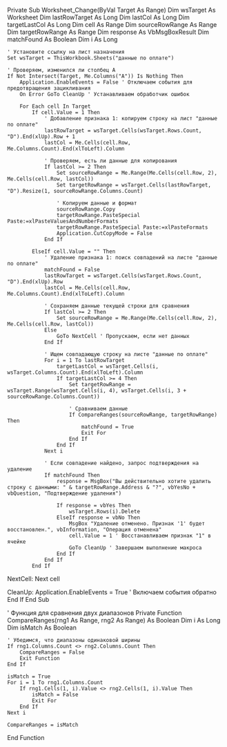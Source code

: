 Private Sub Worksheet_Change(ByVal Target As Range)
    Dim wsTarget As Worksheet
    Dim lastRowTarget As Long
    Dim lastCol As Long
    Dim targetLastCol As Long
    Dim cell As Range
    Dim sourceRowRange As Range
    Dim targetRowRange As Range
    Dim response As VbMsgBoxResult
    Dim matchFound As Boolean
    Dim i As Long

    ' Установите ссылку на лист назначения
    Set wsTarget = ThisWorkbook.Sheets("данные по оплате")

    ' Проверяем, изменился ли столбец A
    If Not Intersect(Target, Me.Columns("A")) Is Nothing Then
        Application.EnableEvents = False ' Отключаем события для предотвращения зацикливания
        On Error GoTo CleanUp ' Устанавливаем обработчик ошибок

        For Each cell In Target
            If cell.Value = 1 Then
                ' Добавление признака 1: копируем строку на лист "данные по оплате"
                lastRowTarget = wsTarget.Cells(wsTarget.Rows.Count, "D").End(xlUp).Row + 1
                lastCol = Me.Cells(cell.Row, Me.Columns.Count).End(xlToLeft).Column

                ' Проверяем, есть ли данные для копирования
                If lastCol >= 2 Then
                    Set sourceRowRange = Me.Range(Me.Cells(cell.Row, 2), Me.Cells(cell.Row, lastCol))
                    Set targetRowRange = wsTarget.Cells(lastRowTarget, "D").Resize(1, sourceRowRange.Columns.Count)

                    ' Копируем данные и формат
                    sourceRowRange.Copy
                    targetRowRange.PasteSpecial Paste:=xlPasteValuesAndNumberFormats
                    targetRowRange.PasteSpecial Paste:=xlPasteFormats
                    Application.CutCopyMode = False
                End If

            ElseIf cell.Value = "" Then
                ' Удаление признака 1: поиск совпадений на листе "данные по оплате"
                matchFound = False
                lastRowTarget = wsTarget.Cells(wsTarget.Rows.Count, "D").End(xlUp).Row
                lastCol = Me.Cells(cell.Row, Me.Columns.Count).End(xlToLeft).Column
                
                ' Сохраняем данные текущей строки для сравнения
                If lastCol >= 2 Then
                    Set sourceRowRange = Me.Range(Me.Cells(cell.Row, 2), Me.Cells(cell.Row, lastCol))
                Else
                    GoTo NextCell ' Пропускаем, если нет данных
                End If

                ' Ищем совпадающую строку на листе "данные по оплате"
                For i = 1 To lastRowTarget
                    targetLastCol = wsTarget.Cells(i, wsTarget.Columns.Count).End(xlToLeft).Column
                    If targetLastCol >= 4 Then
                        Set targetRowRange = wsTarget.Range(wsTarget.Cells(i, 4), wsTarget.Cells(i, 3 + sourceRowRange.Columns.Count))

                        ' Сравниваем данные
                        If CompareRanges(sourceRowRange, targetRowRange) Then
                            matchFound = True
                            Exit For
                        End If
                    End If
                Next i

                ' Если совпадение найдено, запрос подтверждения на удаление
                If matchFound Then
                    response = MsgBox("Вы действительно хотите удалить строку с данными: " & targetRowRange.Address & "?", vbYesNo + vbQuestion, "Подтверждение удаления")
                    
                    If response = vbYes Then
                        wsTarget.Rows(i).Delete
                    ElseIf response = vbNo Then
                        MsgBox "Удаление отменено. Признак '1' будет восстановлен.", vbInformation, "Операция отменена"
                        cell.Value = 1 ' Восстанавливаем признак "1" в ячейке
                        GoTo CleanUp ' Завершаем выполнение макроса
                    End If
                End If
            End If
NextCell:
        Next cell

CleanUp:
        Application.EnableEvents = True ' Включаем события обратно
    End If
End Sub

' Функция для сравнения двух диапазонов
Private Function CompareRanges(rng1 As Range, rng2 As Range) As Boolean
    Dim i As Long
    Dim isMatch As Boolean

    ' Убедимся, что диапазоны одинаковой ширины
    If rng1.Columns.Count <> rng2.Columns.Count Then
        CompareRanges = False
        Exit Function
    End If

    isMatch = True
    For i = 1 To rng1.Columns.Count
        If rng1.Cells(1, i).Value <> rng2.Cells(1, i).Value Then
            isMatch = False
            Exit For
        End If
    Next i

    CompareRanges = isMatch
End Function